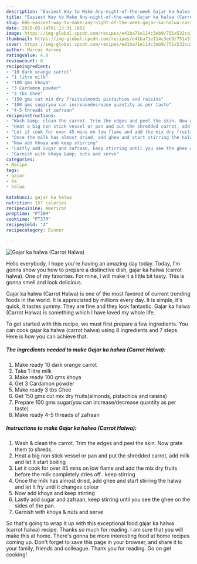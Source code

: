 ```yaml
---
description: "Easiest Way to Make Any-night-of-the-week Gajar ka halwa (Carrot Halwa)"
title: "Easiest Way to Make Any-night-of-the-week Gajar ka halwa (Carrot Halwa)"
slug: 686-easiest-way-to-make-any-night-of-the-week-gajar-ka-halwa-carrot-halwa
date: 2020-05-14T01:13:31.160Z
image: https://img-global.cpcdn.com/recipes/e41ba71e114c3eb9/751x532cq70/gajar-ka-halwa-carrot-halwa-recipe-main-photo.jpg
thumbnail: https://img-global.cpcdn.com/recipes/e41ba71e114c3eb9/751x532cq70/gajar-ka-halwa-carrot-halwa-recipe-main-photo.jpg
cover: https://img-global.cpcdn.com/recipes/e41ba71e114c3eb9/751x532cq70/gajar-ka-halwa-carrot-halwa-recipe-main-photo.jpg
author: Marcus Harvey
ratingvalue: 4.8
reviewcount: 8
recipeingredient:
- "10 dark orange carrot"
- "1 litre milk"
- "100 gms khoya"
- "3 Cardamon powder"
- "3 tbs Ghee"
- "150 gms cut mix dry fruitsalmonds pistachios and raisins"
- "100 gms sugaryou can increasedecrease quantity as per taste"
- "4-5 threads of zafraan"
recipeinstructions:
- "Wash &amp; clean the carrot. Trim the edges and peel the skin. Now grate them to shreds."
- "Heat a big non stick vessel or pan and put the shredded carrot, add milk and let it start boiling"
- "Let it cook for over 45 mins on low flame and add the mix dry fruits before the milk completely dries off.. keep stirring"
- "Once the milk has almost dried, add ghee and start stirring the halwa and let it fry until it changes colour"
- "Now add khoya and keep stirring"
- "Lastly add sugar and zafraan, keep stirring until you see the ghee on the sides of the pan."
- "Garnish with khoya &amp; nuts and serve"
categories:
- Recipe
tags:
- gajar
- ka
- halwa

katakunci: gajar ka halwa 
nutrition: 157 calories
recipecuisine: American
preptime: "PT30M"
cooktime: "PT37M"
recipeyield: "4"
recipecategory: Dinner

---
```



![Gajar ka halwa (Carrot Halwa)](https://img-global.cpcdn.com/recipes/e41ba71e114c3eb9/751x532cq70/gajar-ka-halwa-carrot-halwa-recipe-main-photo.jpg)

Hello everybody, I hope you're having an amazing day today. Today, I'm gonna show you how to prepare a distinctive dish, gajar ka halwa (carrot halwa). One of my favorites. For mine, I will make it a little bit tasty. This is gonna smell and look delicious.

Gajar ka halwa (Carrot Halwa) is one of the most favored of current trending foods in the world. It is appreciated by millions every day. It is simple, it's quick, it tastes yummy. They are fine and they look fantastic. Gajar ka halwa (Carrot Halwa) is something which I have loved my whole life.




To get started with this recipe, we must first prepare a few ingredients. You can cook gajar ka halwa (carrot halwa) using 8 ingredients and 7 steps. Here is how you can achieve that.

<!--inarticleads1-->

##### The ingredients needed to make Gajar ka halwa (Carrot Halwa):

1. Make ready 10 dark orange carrot
1. Take 1 litre milk
1. Make ready 100 gms khoya
1. Get 3 Cardamon powder
1. Make ready 3 tbs Ghee
1. Get 150 gms cut mix dry fruits(almonds, pistachios and raisins)
1. Prepare 100 gms sugar(you can increase/decrease quantity as per taste)
1. Make ready 4-5 threads of zafraan




<!--inarticleads2-->

##### Instructions to make Gajar ka halwa (Carrot Halwa):

1. Wash &amp; clean the carrot. Trim the edges and peel the skin. Now grate them to shreds.
1. Heat a big non stick vessel or pan and put the shredded carrot, add milk and let it start boiling
1. Let it cook for over 45 mins on low flame and add the mix dry fruits before the milk completely dries off.. keep stirring
1. Once the milk has almost dried, add ghee and start stirring the halwa and let it fry until it changes colour
1. Now add khoya and keep stirring
1. Lastly add sugar and zafraan, keep stirring until you see the ghee on the sides of the pan.
1. Garnish with khoya &amp; nuts and serve




So that's going to wrap it up with this exceptional food gajar ka halwa (carrot halwa) recipe. Thanks so much for reading. I am sure that you will make this at home. There's gonna be more interesting food at home recipes coming up. Don't forget to save this page in your browser, and share it to your family, friends and colleague. Thank you for reading. Go on get cooking!
